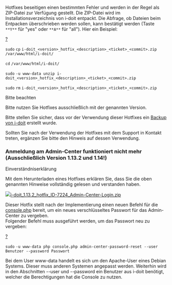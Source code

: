 Hotfixes beseitigen einen bestimmten Fehler und werden in der Regel als ZIP-Datei zur Verfügung gestellt. Die ZIP-Datei wird im Installationsverzeichnis von i-doit entpackt. Die Abfrage, ob Dateien beim Entpacken überschrieben werden sollen, kann bestätigt werden (Taste `**Y**` für "yes" oder `**A**` für "all"). Hier ein Beispiel:

[?](#)

`sudo` `cp` `i-doit_<version>_hotfix_<description>_<ticket>_<commit>.zip` `/var/www/html/i-doit/`

`cd` `/var/www/html/i-doit/`

`sudo` `-u www-data unzip i-doit_<version>_hotfix_<description>_<ticket>_<commit>.zip`

`sudo` `rm` `i-doit_<version>_hotfix_<description>_<ticket>_<commit>.zip`

Bitte beachten

Bitte nutzen Sie Hotfixes ausschließlich mit der genannten Version.

Bitte stellen Sie sicher, dass vor der Verwendung dieser Hotfixes ein [Backup von i-doit](/display/de/Daten+sichern+und+wiederherstellen) erstellt wurde.

Sollten Sie nach der Verwendung der Hotfixes mit dem Support in Kontakt treten, ergänzen Sie bitte den Hinweis auf dessen Verwendung.

### Anmeldung am Admin-Center funktioniert nicht mehr (Ausschließlich Version 1.13.2 und 1.14!)

Einverständniserklärung

Mit dem Herunterladen eines Hotfixes erklären Sie, dass Sie die oben genannten Hinweise vollständig gelesen und verstanden haben.

[![](/s/-rg4ht/8803/xi7l17/5.0.0/_/download/resources/com.atlassian.confluence.plugins.confluence-view-file-macro:view-file-macro-resources/images/placeholder-small-zip.png)i-doit\_1.13.2\_hotfix\_ID-7224\_Admin-Center-Login.zip](/download/attachments/82576103/i-doit_1.13.2_hotfix_ID-7224_Admin-Center-Login.zip?version=1&modificationDate=1582119055592&api=v2)

Dieser Hotfix stellt nach der Implementierung einen neuen Befehl für die [console.php](/display/de/Console) bereit, um ein neues verschlüsseltes Passwort für das Admin-Center zu vergeben.  
Folgender Befehl muss ausgeführt werden, um das Passwort neu zu vergeben:

[?](#)

`sudo` `-u www-data php console.php admin-center-password-reset --user Benutzer --password Passwort`

Bei dem User www-data handelt es sich um den Apache-User eines Debian Systems. Dieser muss anderen Systemen angepasst werden. Weiterhin wird in den Abschnitten --user und --password ein Benutzer aus i-doit benötigt, welcher die Berechtigungen hat die Console zu nutzen.
